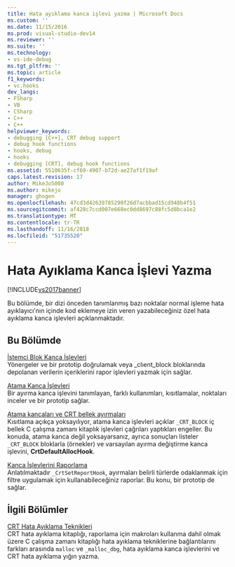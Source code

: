 ```yaml
---
title: Hata ayıklama kanca işlevi yazma | Microsoft Docs
ms.custom: ''
ms.date: 11/15/2016
ms.prod: visual-studio-dev14
ms.reviewer: ''
ms.suite: ''
ms.technology:
- vs-ide-debug
ms.tgt_pltfrm: ''
ms.topic: article
f1_keywords:
- vc.hooks
dev_langs:
- FSharp
- VB
- CSharp
- C++
- C++
helpviewer_keywords:
- debugging [C++], CRT debug support
- debug hook functions
- hooks, debug
- hooks
- debugging [CRT], debug hook functions
ms.assetid: 5510635f-cf69-4907-b72d-ae27af1f19af
caps.latest.revision: 17
author: MikeJo5000
ms.author: mikejo
manager: ghogen
ms.openlocfilehash: 47cd3d42639785290f26d7acbbad15cd948b4f51
ms.sourcegitcommit: af428c7ccd007e668ec0dd8697c88fc5d8bca1e2
ms.translationtype: MT
ms.contentlocale: tr-TR
ms.lasthandoff: 11/16/2018
ms.locfileid: "51735520"
---
```

# <a name="debug-hook-function-writing"></a>Hata Ayıklama Kanca İşlevi Yazma
[!INCLUDE[vs2017banner](../includes/vs2017banner.md)]

Bu bölümde, bir dizi önceden tanımlanmış bazı noktalar normal işleme hata ayıklayıcı'nın içinde kod eklemeye izin veren yazabileceğiniz özel hata ayıklama kanca işlevleri açıklanmaktadır.  
  
## <a name="in-this-section"></a>Bu Bölümde  
 [İstemci Blok Kanca İşlevleri](../debugger/client-block-hook-functions.md)  
 Yönergeler ve bir prototip doğrulamak veya _clıent_block bloklarında depolanan verilerin içeriklerini rapor işlevleri yazmak için sağlar.  
  
 [Atama Kanca İşlevleri](../debugger/allocation-hook-functions.md)  
 Bir ayırma kanca işlevini tanımlayan, farklı kullanımları, kısıtlamalar, noktaları inceler ve bir prototip sağlar.  
  
 [Atama kancaları ve CRT bellek ayırmaları](../debugger/allocation-hooks-and-c-run-time-memory-allocations.md)  
 Kısıtlama açıkça yoksayılıyor, atama kanca işlevleri açıklar `_CRT_BLOCK` iç bellek C çalışma zamanı kitaplık işlevleri çağrıları yaptıkları engeller. Bu konuda, atama kanca değil yoksayarsanız, ayrıca sonuçları listeler `_CRT_BLOCK` bloklarla (örnekler) ve varsayılan ayırma değiştirme kanca işlevini, **CrtDefaultAllocHook**.  
  
 [Kanca İşlevlerini Raporlama](../debugger/report-hook-functions.md)  
 Anlatılmaktadır `_CrtSetReportHook`, ayırmaları belirli türlerde odaklanmak için filtre uygulamak için kullanabileceğiniz raporlar. Bu konu, bir prototip de sağlar.  
  
## <a name="related-sections"></a>İlgili Bölümler  
 [CRT Hata Ayıklama Teknikleri](../debugger/crt-debugging-techniques.md)  
 CRT hata ayıklama kitaplığı, raporlama için makroları kullanma dahil olmak üzere C çalışma zamanı kitaplığı hata ayıklama tekniklerine bağlantılarını farkları arasında `malloc` ve `_malloc_dbg`, hata ayıklama kanca işlevlerini ve CRT hata ayıklama yığın yazma.



